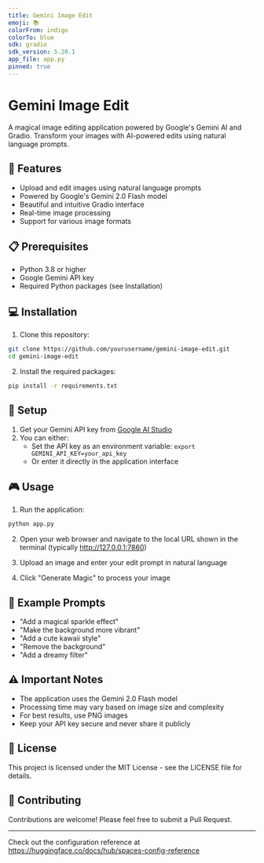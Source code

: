 ```yaml
---
title: Gemini Image Edit
emoji: 📚
colorFrom: indigo
colorTo: blue
sdk: gradio
sdk_version: 5.20.1
app_file: app.py
pinned: true
---
```


# Gemini Image Edit

A magical image editing application powered by Google's Gemini AI and Gradio. Transform your images with AI-powered edits using natural language prompts.

## 🚀 Features

- Upload and edit images using natural language prompts
- Powered by Google's Gemini 2.0 Flash model
- Beautiful and intuitive Gradio interface
- Real-time image processing
- Support for various image formats

## 📋 Prerequisites

- Python 3.8 or higher
- Google Gemini API key
- Required Python packages (see Installation)

## 💻 Installation

1. Clone this repository:
```bash
git clone https://github.com/yourusername/gemini-image-edit.git
cd gemini-image-edit
```

2. Install the required packages:
```bash
pip install -r requirements.txt
```

## 🔑 Setup

1. Get your Gemini API key from [Google AI Studio](https://makersuite.google.com/app/apikey)
2. You can either:
   - Set the API key as an environment variable: `export GEMINI_API_KEY=your_api_key`
   - Or enter it directly in the application interface

## 🎮 Usage

1. Run the application:
```bash
python app.py
```

2. Open your web browser and navigate to the local URL shown in the terminal (typically http://127.0.0.1:7860)

3. Upload an image and enter your edit prompt in natural language

4. Click "Generate Magic" to process your image

## 🎨 Example Prompts

- "Add a magical sparkle effect"
- "Make the background more vibrant"
- "Add a cute kawaii style"
- "Remove the background"
- "Add a dreamy filter"

## ⚠️ Important Notes

- The application uses the Gemini 2.0 Flash model
- Processing time may vary based on image size and complexity
- For best results, use PNG images
- Keep your API key secure and never share it publicly

## 📝 License

This project is licensed under the MIT License - see the LICENSE file for details.

## 🤝 Contributing

Contributions are welcome! Please feel free to submit a Pull Request.

---

Check out the configuration reference at https://huggingface.co/docs/hub/spaces-config-reference
